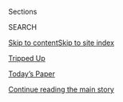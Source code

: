 <div id="app">

<div>

<div class="NYTAppHideMasthead css-zz1s19 e1suatyy0">

<div class="section css-ui9rw0 e1suatyy2">

<div class="css-11hrj97 er09x8g0">

<div class="css-6n7j50">

</div>

<span class="css-1dv1kvn">Sections</span>

<div class="css-10488qs">

<span class="css-1dv1kvn">SEARCH</span>

</div>

[Skip to content](#site-content)[Skip to site index](#site-index)

</div>

<div id="masthead-section-label" class="css-1fnb9ct eaxe0e00">

[Tripped
Up](https://www.nytimes.com/column/tripped-up)

</div>

<div class="css-10698na e1huz5gh0">

</div>

</div>

<div id="masthead-bar-one" class="section hasLinks css-15hmgas e1csuq9d3">

<div class="css-uqyvli e1csuq9d0">

</div>

<div class="css-1uqjmks e1csuq9d1">

</div>

<div class="css-9e9ivx">

[](https://myaccount.nytimes.com/auth/login?response_type=cookie&client_id=vi)

</div>

<div class="css-1bvtpon e1csuq9d2">

[Today’s Paper](https://www.nytimes.com/section/todayspaper)

</div>

</div>

</div>

</div>

<div data-aria-hidden="false">

<div id="site-content" data-role="main">

<div id="top-wrapper" class="css-15p45cc eaca97t0" type="top">

<div id="top-slug" class="css-19x0jxb eaca97t1" hidden="">

Advertisement

</div>

[Continue reading the main
story](#after-top)

<div class="ad top-wrapper" style="text-align:center;height:100%;display:block;min-height:90px">

<div id="top" class="place-ad" data-position="top" data-size-key="top">

</div>

</div>

<div id="after-top">

</div>

</div>

<div id="collection-tripped-up" class="section css-15h4p1b e9abtgs0">

<div class="css-1j21atc e1svk9qx1">

<div class="css-fmiefx e1svk9qx2">

<div class="css-1hk7r2m eu54l5x0">

<div id="sponsor-wrapper" class="css-7a1pgi eaca97t0" type="sponsor" hidden="">

<div id="sponsor-slug" class="css-1l4mleb eaca97t1" hidden="">

Supported by

</div>

[Continue reading the main
story](#after-sponsor)

<div id="sponsor" class="ad sponsor-wrapper" style="text-align:left;height:100%;display:block">

</div>

<div id="after-sponsor">

</div>

</div>

</div>

### <span class="css-5xm8y ezz4tcd1">[Travel](/section/travel)</span>

</div>

<div class="css-nfcc9b e1svk9qx3">

<div class="css-vl9dhg e1svk9qx5">

<div class="css-1nrhkj6 e1svk9qx6">

# Tripped Up

<div class="follow-button-placeholder" data-collection-id="">

</div>

</div>

## <span>In Tripped Up, Sarah Firshein aims to help travelers resolve their thorniest and most upsetting travel disasters.</span>

</div>

</div>

## <span>In Tripped Up, Sarah Firshein aims to help travelers resolve their thorniest and most upsetting travel disasters.</span>

</div>

<div class="css-1rclpnj ekkqrpp0">

</div>

<div class="css-185go5a e1o5byef0">

<div class="css-15cbhtu">

  - [Latest](#stream-panel)
  - <span class="css-6n7j50">Search</span>
    <div class="control">
    <div class="label-container css-1dv1kvn">
    Search
    </div>
    <div class="css-wm4t3d">
    **<span id="clear-search-input" class="css-1dv1kvn">Clear this text
    input</span>
    </div>
    </div>
    <span class="css-1iovbfw"></span>

<div id="stream-panel" class="section css-8msx5b e1jz0cab1">

<div class="css-13mho3u">

1.  
    
    <div class="css-1cp3ece">
    
    <div class="css-1l4spti">
    
    [](/2020/07/22/travel/virus-cruise-refunds.html)
    
    <div class="css-79elbk">
    
    ![](https://static01.nyt.com/images/2020/07/25/travel/25TrippedUp/24TrippedUp-thumbWide.jpg?quality=75&auto=webp&disable=upscale)
    
    </div>
    
    ## Help\! My Ship Is Supposedly Still Sailing, and I Don’t Want to Be On Board
    
    The future of the cruise industry remains very unclear, so it’s not
    totally unreasonable to be anxious about what next spring will look
    like.
    
    <div class="css-1nqbnmb ea5icrr0">
    
    By <span class="css-1n7hynb">Sarah
    Firshein</span>
    
    </div>
    
    </div>
    
    <div class="css-1lc2l26 e1xfvim33">
    
    </div>
    
    </div>

2.  
    
    <div class="css-1cp3ece">
    
    <div class="css-1l4spti">
    
    [](/2020/07/07/travel/virus-refunds-hotel-franchises.html)
    
    <div class="css-79elbk">
    
    ![](https://static01.nyt.com/images/2020/07/13/travel/13trippedup-sonoma-hotel-rev/07trippedup-sonoma-hotel-rev-thumbWide.jpg?quality=75&auto=webp&disable=upscale)
    
    </div>
    
    ## Help\! I’m Owed a Refund, But the Hotel Owner Refuses to Budge
    
    Here we are, wondering aloud about the oversight capabilities of
    hotel franchises, and what powers they can exert over their
    thousands of individual owners. Thanks Covid-19.
    
    <div class="css-1nqbnmb ea5icrr0">
    
    By <span class="css-1n7hynb">Sarah
    Firshein</span>
    
    </div>
    
    </div>
    
    <div class="css-1lc2l26 e1xfvim33">
    
    </div>
    
    </div>

3.  
    
    <div class="css-1cp3ece">
    
    <div class="css-1l4spti">
    
    [](/2020/06/18/travel/travel-refunds-airlines.html)
    
    <div class="css-79elbk">
    
    ![](https://static01.nyt.com/images/2020/06/18/travel/18tripped-up-rev/18tripped-up-rev-thumbWide.jpg?quality=75&auto=webp&disable=upscale)
    
    </div>
    
    ## Help\! It’s Been Months. I’m Still in a Travel Mess.
    
    Unclear policies, confusing customer-service protocols and
    not-yet-fulfilled refunds continue to be an issue. Our columnist
    sees what she can do.
    
    <div class="css-1nqbnmb ea5icrr0">
    
    By <span class="css-1n7hynb">Sarah
    Firshein</span>
    
    </div>
    
    </div>
    
    <div class="css-1lc2l26 e1xfvim33">
    
    </div>
    
    </div>

4.  
    
    <div class="css-1cp3ece">
    
    <div class="css-1l4spti">
    
    [](/2020/05/25/travel/coronavirus-refunds-overseas-adventure-travel.html)
    
    <div class="css-79elbk">
    
    ![](https://static01.nyt.com/images/2020/05/25/travel/26trippedup-OAT/26trippedup-OAT-thumbWide-v2.jpg?quality=75&auto=webp&disable=upscale)
    
    </div>
    
    ## Help\! One Company Refused to Refund Travelers More Than $100,000
    
    Then our columnist intervened with the Boston-based tour operator
    Overseas Adventure Travel.
    
    <div class="css-1nqbnmb ea5icrr0">
    
    By <span class="css-1n7hynb">Sarah
    Firshein</span>
    
    </div>
    
    </div>
    
    <div class="css-1lc2l26 e1xfvim33">
    
    </div>
    
    </div>

5.  
    
    <div class="css-1cp3ece">
    
    <div class="css-1l4spti">
    
    [](/2020/05/01/travel/trip-refund-airlines.html)
    
    <div class="css-79elbk">
    
    ![](https://static01.nyt.com/images/2020/05/03/travel/03TrippedUp-airline-refunds/03TrippedUp-airline-refunds-thumbWide.jpg?quality=75&auto=webp&disable=upscale)
    
    </div>
    
    ## Help\! My Flight Was Canceled and I Still Can’t Get a Refund
    
    There’s a reason we are deliberately pounding the topic of travel
    refunds into the ground: It’s a big deal and there’s lots of
    confusion and contradictory information out there.
    
    <div class="css-1nqbnmb ea5icrr0">
    
    By <span class="css-1n7hynb">Sarah
    Firshein</span>
    
    </div>
    
    </div>
    
    <div class="css-1lc2l26 e1xfvim33">
    
    </div>
    
    </div>

6.  
    
    <div class="css-1cp3ece">
    
    <div class="css-1l4spti">
    
    [](/2020/04/11/travel/coronavirus-travel-trip-refunds.html)
    
    <div class="css-79elbk">
    
    ![](https://static01.nyt.com/images/2020/03/22/travel/22TRIPPED-plans-stuck/22TRIPPED-plans-stuck-thumbWide.jpg?quality=75&auto=webp&disable=upscale)
    
    </div>
    
    ## Help\! The Coronavirus Struck and I Want a Refund
    
    In this week’s column, Sarah Firshein investigates the ever-changing
    refund policies offered by travel companies.
    
    <div class="css-1nqbnmb ea5icrr0">
    
    By <span class="css-1n7hynb">Sarah
    Firshein</span>
    
    </div>
    
    </div>
    
    <div class="css-1lc2l26 e1xfvim33">
    
    </div>
    
    </div>

7.  
    
    <div class="css-1cp3ece">
    
    <div class="css-1l4spti">
    
    [](/2020/02/29/travel/travel-advice-jewelry-stolen-hotels.html)
    
    <div class="css-79elbk">
    
    ![](https://static01.nyt.com/images/2020/03/01/travel/29trippedup-hotelthefts/29trippedup-hotelthefts-thumbWide-v2.jpg?quality=75&auto=webp&disable=upscale)
    
    </div>
    
    ## Help\! My Jewelry Was Stolen From My Hotel Room
    
    In this week’s column, Sarah Firshein investigates who is liable if
    your personal items disappear from a hotel room.
    
    <div class="css-1nqbnmb ea5icrr0">
    
    By <span class="css-1n7hynb">Sarah
    Firshein</span>
    
    </div>
    
    </div>
    
    <div class="css-1lc2l26 e1xfvim33">
    
    </div>
    
    </div>

8.  
    
    <div class="css-1cp3ece">
    
    <div class="css-1l4spti">
    
    [](/2020/02/08/travel/resort-fees.html)
    
    <div class="css-79elbk">
    
    ![](https://static01.nyt.com/images/2020/02/09/travel/09TrippedUp-fees/09TrippedUp-fees-thumbWide.jpg?quality=75&auto=webp&disable=upscale)
    
    </div>
    
    ## Help\! How Do I Get Out of Resort Fees?
    
    In this week’s column, Sarah Firshein investigates those pesky
    resort fees — and ways to perhaps get out of them.
    
    <div class="css-1nqbnmb ea5icrr0">
    
    By <span class="css-1n7hynb">Sarah
    Firshein</span>
    
    </div>
    
    </div>
    
    <div class="css-1lc2l26 e1xfvim33">
    
    </div>
    
    </div>

9.  
    
    <div class="css-1cp3ece">
    
    <div class="css-1l4spti">
    
    [](/2019/12/28/travel/4-ways-to-travel-better-in-2020.html)
    
    <div class="css-79elbk">
    
    ![](https://static01.nyt.com/images/2019/12/29/travel/29TRIPPEDUP-points/29TRIPPEDUP-points-thumbWide.jpg?quality=75&auto=webp&disable=upscale)
    
    </div>
    
    ## 4 Ways to Travel Better in 2020
    
    For her final column of the year, Sarah Firshein takes inspiration
    from her inbox.
    
    <div class="css-1nqbnmb ea5icrr0">
    
    By <span class="css-1n7hynb">Sarah
    Firshein</span>
    
    </div>
    
    </div>
    
    <div class="css-1lc2l26 e1xfvim33">
    
    </div>
    
    </div>

10. 
    
    <div class="css-1cp3ece">
    
    <div class="css-1l4spti">
    
    [](/2019/12/07/travel/allergies-airplane.html)
    
    <div class="css-79elbk">
    
    ![](https://static01.nyt.com/images/2019/12/08/travel/08TRIPPEDUP-allergies/08TRIPPEDUP-allergies-thumbWide-v2.jpg?quality=75&auto=webp&disable=upscale)
    
    </div>
    
    ## Help\! I am Allergic to Apples and Was Kicked Off a Plane
    
    In this week’s Tripped Up column, Sarah Firshein investigates the
    rights that airplane passengers with allergies have when flying.
    (Not as many as they should.)
    
    <div class="css-1nqbnmb ea5icrr0">
    
    By <span class="css-1n7hynb">Sarah Firshein</span>
    
    </div>
    
    </div>
    
    <div class="css-1lc2l26 e1xfvim33">
    
    </div>
    
    </div>

<div class="css-13mho3u">

<div class="css-1t62hi8">

<div class="css-1stvaey">

Show
More

<div>

<div style="border:0;clip:rect(0 0 0 0);height:1px;margin:-1px;overflow:hidden;white-space:nowrap;padding:0;width:1px;position:absolute" data-role="log" data-aria-live="assertive">

</div>

<div style="border:0;clip:rect(0 0 0 0);height:1px;margin:-1px;overflow:hidden;white-space:nowrap;padding:0;width:1px;position:absolute" data-role="log" data-aria-live="assertive">

</div>

<div style="border:0;clip:rect(0 0 0 0);height:1px;margin:-1px;overflow:hidden;white-space:nowrap;padding:0;width:1px;position:absolute" data-role="log" data-aria-live="polite">

</div>

<div style="border:0;clip:rect(0 0 0 0);height:1px;margin:-1px;overflow:hidden;white-space:nowrap;padding:0;width:1px;position:absolute" data-role="log" data-aria-live="polite">

</div>

</div>

</div>

</div>

</div>

</div>

<div class="css-g6hk37 supplemental">

<div id="mid1-wrapper" class="css-10wkyv7 eaca97t0" type="lede">

<div id="mid1-slug" class="css-1tag3rd eaca97t1">

Advertisement

</div>

[Continue reading the main
story](#after-mid1)

<div id="mid1" class="ad mid1-wrapper" style="text-align:center;height:100%;display:block;min-height:250px">

</div>

<div id="after-mid1">

</div>

</div>

<div id="mktg-wrapper" class="css-oxle51 eaca97t0" type="mktg">

<div id="mktg-slug" class="css-1tag3rd eaca97t1">

Advertisement

</div>

[Continue reading the main
story](#after-mktg)

<div id="mktg" class="ad mktg-wrapper" style="text-align:center;height:100%;display:block">

</div>

<div id="after-mktg">

</div>

</div>

</div>

</div>

</div>

</div>

</div>

</div>

## Site Index

<div>

</div>

## Site Information Navigation

  - [© <span>2020</span> <span>The New York Times
    Company</span>](https://help.nytimes.com/hc/en-us/articles/115014792127-Copyright-notice)

<!-- end list -->

  - [NYTCo](https://www.nytco.com/)
  - [Contact
    Us](https://help.nytimes.com/hc/en-us/articles/115015385887-Contact-Us)
  - [Work with us](https://www.nytco.com/careers/)
  - [Advertise](https://nytmediakit.com/)
  - [T Brand Studio](http://www.tbrandstudio.com/)
  - [Your Ad
    Choices](https://www.nytimes.com/privacy/cookie-policy#how-do-i-manage-trackers)
  - [Privacy](https://www.nytimes.com/privacy)
  - [Terms of
    Service](https://help.nytimes.com/hc/en-us/articles/115014893428-Terms-of-service)
  - [Terms of
    Sale](https://help.nytimes.com/hc/en-us/articles/115014893968-Terms-of-sale)
  - [Site
    Map](https://spiderbites.nytimes.com)
  - [Help](https://help.nytimes.com/hc/en-us)
  - [Subscriptions](https://www.nytimes.com/subscription?campaignId=37WXW)

</div>

</div>
